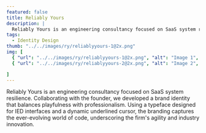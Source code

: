 ```yaml
---
featured: false
title: Reliably Yours
description: |
  Reliably Yours is an engineering consultancy focused on SaaS system resilience.
tags:
  - Identity Design
thumb: "../../images/ry/reliablyyours-1@2x.png"
img: [
  { "url": "../../images/ry/reliablyyours-1@2x.png", "alt": "Image 1", "layout": "full" },
  { "url": "../../images/ry/reliablyyours-2@2x.png", "alt": "Image 2", "layout": "full" },

]
---
```


Reliably Yours is an engineering consultancy focused on SaaS system resilience. Collaborating with the founder, we developed a brand identity that balances playfulness with professionalism. Using a typeface designed for IED interfaces and a dynamic underlined cursor, the branding captures the ever-evolving world of code, underscoring the firm's agility and industry innovation.
